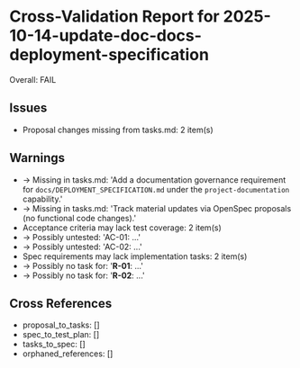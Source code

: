# Cross-Validation Report for 2025-10-14-update-doc-docs-deployment-specification

Overall: FAIL


## Issues

- Proposal changes missing from tasks.md: 2 item(s)

## Warnings

-   → Missing in tasks.md: 'Add a documentation governance requirement for `docs/DEPLOYMENT_SPECIFICATION.md` under the `project-documentation` capability.'
-   → Missing in tasks.md: 'Track material updates via OpenSpec proposals (no functional code changes).'
- Acceptance criteria may lack test coverage: 2 item(s)
-   → Possibly untested: 'AC-01: ...'
-   → Possibly untested: 'AC-02: ...'
- Spec requirements may lack implementation tasks: 2 item(s)
-   → Possibly no task for: '**R-01**: ...'
-   → Possibly no task for: '**R-02**: ...'

## Cross References

- proposal_to_tasks: []
- spec_to_test_plan: []
- tasks_to_spec: []
- orphaned_references: []
